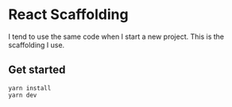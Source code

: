 # React Scaffolding
I tend to use the same code when I start a new project. This is the scaffolding I use.

## Get started

```
yarn install
yarn dev
```
